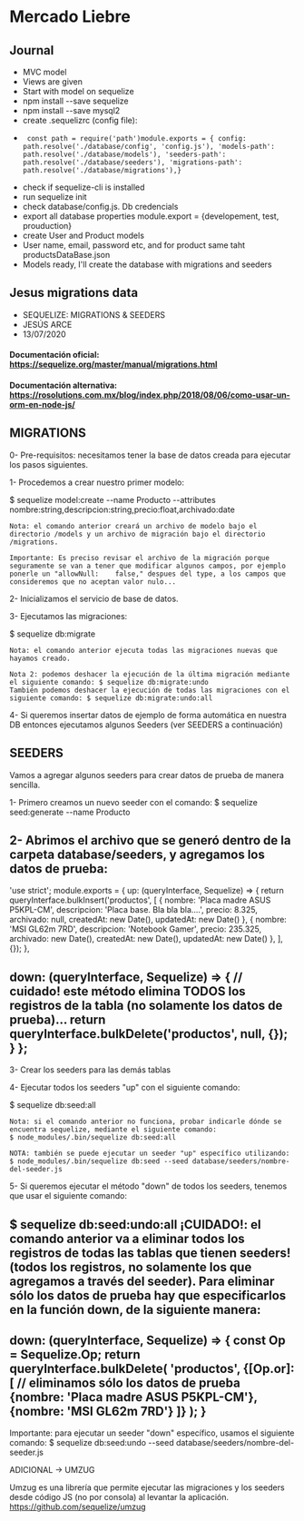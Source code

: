 # Mercado Liebre

## Journal

- MVC model
- Views are given
- Start with model on sequelize
-   npm install --save sequelize
-   npm install --save mysql2
- create .sequelizrc (config file):
-      const path = require('path')module.exports = { config: path.resolve('./database/config', 'config.js'), 'models-path': path.resolve('./database/models'), 'seeders-path': path.resolve('./database/seeders'), 'migrations-path': path.resolve('./database/migrations'),}

- check if sequelize-cli is installed
- run sequelize init
- check database/config.js. Db credencials
- export all database properties module.export = {developement, test, prouduction}
- create User and Product models
- User name, email, password etc, and for product same taht productsDataBase.json
- Models ready, I'll create the database with migrations and seeders

## Jesus migrations data

* SEQUELIZE: MIGRATIONS & SEEDERS
* JESÚS ARCE
* 13/07/2020
#### Documentación oficial: https://sequelize.org/master/manual/migrations.html
#### Documentación alternativa: https://rosolutions.com.mx/blog/index.php/2018/08/06/como-usar-un-orm-en-node-js/

## MIGRATIONS
0- Pre-requisitos: necesitamos tener la base de datos creada para ejecutar los pasos siguientes.

1- Procedemos a crear nuestro primer modelo:

$ sequelize model:create --name Producto --attributes nombre:string,descripcion:string,precio:float,archivado:date

	Nota: el comando anterior creará un archivo de modelo bajo el directorio /models y un archivo de migración bajo el directorio /migrations.

	Importante: Es preciso revisar el archivo de la migración porque seguramente se van a tener que modificar algunos campos, por ejemplo ponerle un "allowNull: 	false," despues del type, a los campos que consideremos que no aceptan valor nulo...

2- Inicializamos el servicio de base de datos.

3- Ejecutamos las migraciones:

$ sequelize db:migrate

	Nota: el comando anterior ejecuta todas las migraciones nuevas que hayamos creado.

	Nota 2: podemos deshacer la ejecución de la última migración mediante el siguiente comando: $ sequelize db:migrate:undo
	También podemos deshacer la ejecución de todas las migraciones con el siguiente comando: $ sequelize db:migrate:undo:all

4- Si queremos insertar datos de ejemplo de forma automática en nuestra DB entonces ejecutamos algunos Seeders (ver SEEDERS a continuación)


## SEEDERS
Vamos a agregar algunos seeders para crear datos de prueba de manera sencilla.

1- Primero creamos un nuevo seeder con el comando:
$ sequelize seed:generate --name Producto

2- Abrimos el archivo que se generó dentro de la carpeta database/seeders, y agregamos los datos de prueba:
--- 
'use strict';
module.exports = {
  up: (queryInterface, Sequelize) => {
   return queryInterface.bulkInsert('productos', [
     {
      nombre: 'Placa madre ASUS P5KPL-CM',
      descripcion: 'Placa base. Bla bla bla....',
      precio: 8.325,
      archivado: null,
      createdAt: new Date(),
      updatedAt: new Date()
      },
      {
      nombre: 'MSI GL62m 7RD',
      descripcion: 'Notebook Gamer',
      precio: 235.325,
      archivado: new Date(),
      createdAt: new Date(),
      updatedAt: new Date()
      },
   ], {});
  },

  down: (queryInterface, Sequelize) => {
    // cuidado! este método elimina TODOS los registros de la tabla (no solamente los datos de prueba)... 
    return queryInterface.bulkDelete('productos', null, {});
  }
};
--- 

3- Crear los seeders para las demás tablas

4- Ejecutar todos los seeders "up" con el siguiente comando:

$ sequelize db:seed:all

	Nota: si el comando anterior no funciona, probar indicarle dónde se encuentra sequelize, mediante el siguiente comando: 
	$ node_modules/.bin/sequelize db:seed:all

	NOTA: también se puede ejecutar un seeder "up" específico utilizando:
	$ node_modules/.bin/sequelize db:seed --seed database/seeders/nombre-del-seeder.js

5- Si queremos ejecutar el método "down" de todos los seeders, tenemos que usar el siguiente comando: 

$ sequelize db:seed:undo:all   ¡CUIDADO!: el comando anterior va a eliminar todos los registros de todas las tablas que tienen seeders! (todos los registros, no solamente los que agregamos a través del seeder). Para eliminar sólo los datos de prueba hay que especificarlos en la función down, de la siguiente manera:
---
down: (queryInterface, Sequelize) => {
    const Op = Sequelize.Op;
    return queryInterface.bulkDelete(
      'productos',
      {[Op.or]: [ // eliminamos sólo los datos de prueba
        {nombre: 'Placa madre ASUS P5KPL-CM'},
        {nombre: 'MSI GL62m 7RD'}
      ]}
    );
  }
---

Importante: para ejecutar un seeder "down" específico, usamos el siguiente comando:
$ sequelize db:seed:undo --seed database/seeders/nombre-del-seeder.js



ADICIONAL -> UMZUG

Umzug es una librería que permite ejecutar las migraciones y los seeders desde código JS (no por consola) al levantar la aplicación.
https://github.com/sequelize/umzug


